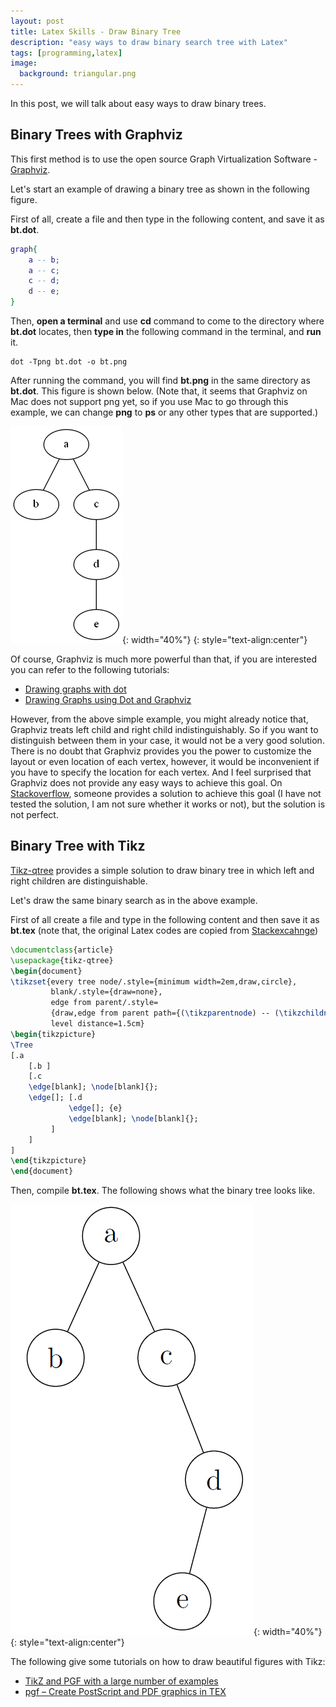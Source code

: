 ```yaml
---
layout: post
title: Latex Skills - Draw Binary Tree
description: "easy ways to draw binary search tree with Latex"
tags: [programming,latex]
image:
  background: triangular.png
---
```


In this post, we will talk about easy ways to draw binary trees. 

## Binary Trees with Graphviz

This first method is to use the open source Graph Virtualization Software - [Graphviz](http://www.graphviz.org/). 

Let's start an example of drawing a binary tree as shown in the following figure.

First of all, create a file and then type in the following content, and save it as **bt.dot**.

~~~dot
graph{
    a -- b;
    a -- c;
    c -- d;
    d -- e;
}
~~~

Then, **open a terminal** and use **cd** command to come to the directory where **bt.dot** locates, then **type in** the following command in the terminal, and **run** it.

~~~shell
dot -Tpng bt.dot -o bt.png
~~~

After running the command, you will find **bt.png** in the same directory as **bt.dot**. This figure is shown below. (Note that, it seems that Graphviz on Mac does not support png yet, so if you use Mac to go through this example, we can change **png** to **ps** or any other types that are supported.)

![ ](../images/in-posts/2016-03/bt-graphviz.png){: width="40%"}
{: style="text-align:center"}

Of course, Graphviz is much more powerful than that, if you are interested you can refer to the following tutorials:

* [Drawing graphs with dot](http://www.graphviz.org/pdf/dotguide.pdf)  
* [Drawing Graphs using Dot and Graphviz](http://www.tonyballantyne.com/graphs.html)


However, from the above simple example, you might already notice that, Graphviz treats left child and right child indistinguishably. So if you want to distinguish between them in your case, it would not be a very good solution. There is no doubt that Graphviz provides you the power to customize the layout or even location of each vertex, however, it would be inconvenient if you have to specify the location for each vertex. And I feel surprised that Graphviz does not provide any easy ways to achieve this goal. On [Stackoverflow](http://stackoverflow.com/questions/10902745/enforcing-horizontal-node-ordering-in-a-dot-tree), someone provides a solution to achieve this goal (I have not tested the solution, I am not sure whether it works or not), but the solution is not perfect. 

## Binary Tree with Tikz

[Tikz-qtree](http://mirror.unl.edu/ctan/graphics/pgf/contrib/tikz-qtree/tikz-qtree-manual.pdf) provides a simple solution to draw binary tree in which left and right children are distinguishable.

Let's draw the same binary search as in the above example.

First of all create a file and type in the following content and then save it as **bt.tex** (note that, the original Latex codes are copied from [Stackexcahnge](http://tex.stackexchange.com/questions/47469/how-do-i-make-an-unbalanced-binary-tree))

~~~Latex
\documentclass{article}
\usepackage{tikz-qtree}
\begin{document}
\tikzset{every tree node/.style={minimum width=2em,draw,circle},
         blank/.style={draw=none},
         edge from parent/.style=
         {draw,edge from parent path={(\tikzparentnode) -- (\tikzchildnode)}},
         level distance=1.5cm}
\begin{tikzpicture}
\Tree
[.a     
    [.b ]
    [.c 
    \edge[blank]; \node[blank]{};
    \edge[]; [.d
             \edge[]; {e}
             \edge[blank]; \node[blank]{};
         ]
    ]
]
\end{tikzpicture}
\end{document}
~~~

Then, compile **bt.tex**. The following shows what the binary tree looks like.

![ ](../images/in-posts/2016-03/bt-tikz.png){: width="40%"}
{: style="text-align:center"}

The following give some tutorials on how to draw beautiful figures with Tikz:

* [TikZ and PGF with a large number of examples](http://www.texample.net/tikz/)
* [pgf – Create PostScript and PDF graphics in TEX](https://www.ctan.org/pkg/pgf?lang=en)